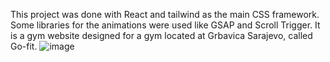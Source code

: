This project was done with React and tailwind as the main CSS framework. Some libraries for the animations were used like GSAP and Scroll Trigger. It is a gym website designed for a gym located at Grbavica Sarajevo, called Go-fit.
![image](https://user-images.githubusercontent.com/71398993/160238703-014bf7b0-7f3a-4619-8b11-12f0404e0d24.png)
